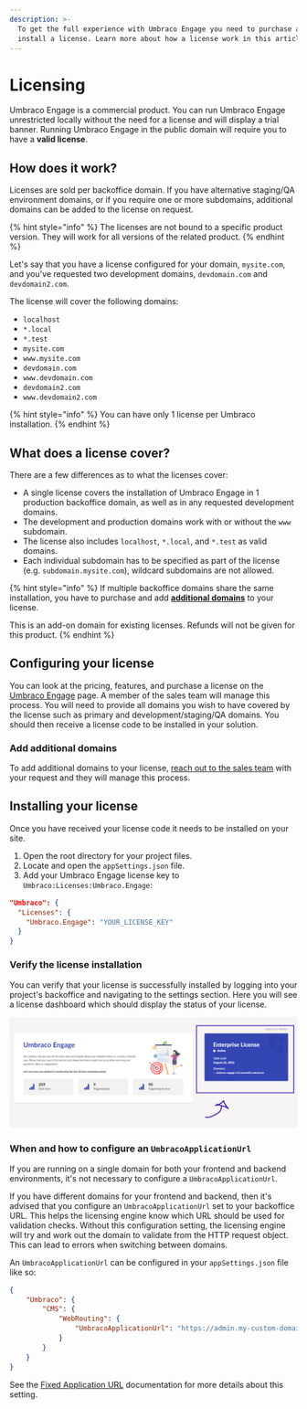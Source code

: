 ```yaml
---
description: >-
  To get the full experience with Umbraco Engage you need to purchase and
  install a license. Learn more about how a license work in this article.
---
```


# Licensing

Umbraco Engage is a commercial product. You can run Umbraco Engage unrestricted locally without the need for a license and will display a trial banner. Running Umbraco Engage in the public domain will require you to have a **valid license**.

## How does it work?

Licenses are sold per backoffice domain. If you have alternative staging/QA environment domains, or if you require one or more subdomains, additional domains can be added to the license on request.

{% hint style="info" %}
The licenses are not bound to a specific product version. They will work for all versions of the related product.
{% endhint %}

Let's say that you have a license configured for your domain, `mysite.com`, and you've requested two development domains, `devdomain.com` and `devdomain2.com`.

The license will cover the following domains:

* `localhost`
* `*.local`
* `*.test`
* `mysite.com`
* `www.mysite.com`
* `devdomain.com`
* `www.devdomain.com`
* `devdomain2.com`
* `www.devdomain2.com`

{% hint style="info" %}
You can have only 1 license per Umbraco installation.
{% endhint %}

## What does a license cover?

There are a few differences as to what the licenses cover:

* A single license covers the installation of Umbraco Engage in 1 production backoffice domain, as well as in any requested development domains.
* The development and production domains work with or without the `www` subdomain.
* The license also includes `localhost`, `*.local`, and `*.test` as valid domains.
* Each individual subdomain has to be specified as part of the license (e.g. `subdomain.mysite.com`), wildcard subdomains are not allowed.

{% hint style="info" %}
If multiple backoffice domains share the same installation, you have to purchase and add [**additional domains**](the-licensing-model.md#add-additional-domains) to your license.

This is an add-on domain for existing licenses. Refunds will not be given for this product.
{% endhint %}

## Configuring your license

You can look at the pricing, features, and purchase a license on the [Umbraco Engage](https://umbraco.com/products/add-ons/engage/) page. A member of the sales team will manage this process. You will need to provide all domains you wish to have covered by the license such as primary and development/staging/QA domains. You should then receive a license code to be installed in your solution.

### Add additional domains

To add additional domains to your license, [reach out to the sales team](https://umbraco.com/products/add-ons/engage/) with your request and they will manage this process.

## Installing your license

Once you have received your license code it needs to be installed on your site.

1. Open the root directory for your project files.
2. Locate and open the `appSettings.json` file.
3. Add your Umbraco Engage license key to `Umbraco:Licenses:Umbraco.Engage`:

```json
"Umbraco": {
  "Licenses": {
    "Umbraco.Engage": "YOUR_LICENSE_KEY"
  }
}
```

### Verify the license installation

You can verify that your license is successfully installed by logging into your project's backoffice and navigating to the settings section. Here you will see a license dashboard which should display the status of your license.

![Umbraco Engage License Dashboard](../.gitbook/assets/engage-license-installed.png)

### When and how to configure an `UmbracoApplicationUrl`

If you are running on a single domain for both your frontend and backend environments, it's not necessary to configure a `UmbracoApplicationUrl`.

If you have different domains for your frontend and backend, then it's advised that you configure an `UmbracoApplicationUrl` set to your backoffice URL. This helps the licensing engine know which URL should be used for validation checks. Without this configuration setting, the licensing engine will try and work out the domain to validate from the HTTP request object. This can lead to errors when switching between domains.

An `UmbracoApplicationUrl` can be configured in your `appSettings.json` file like so:

```json
{
    "Umbraco": {
        "CMS": {
            "WebRouting": {
                "UmbracoApplicationUrl": "https://admin.my-custom-domain.com/"
            }
        }
    }
}
```

See the [Fixed Application URL](https://docs.umbraco.com/umbraco-cms/extending/health-check/guides/fixedapplicationurl) documentation for more details about this setting.
